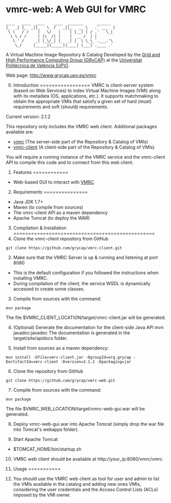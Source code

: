 vmrc-web: A Web GUI for VMRC
========

<!-- language: lang-none -->
    ____   ____  ____    ____  _______      ______  
    |_  _| |_  _||_   \  /   _||_   __ \   .' ___  |
     \ \   / /    |   \/   |    | |__) | / .'   \_|
      \ \ / /     | |\  /| |    |  __ /  | |
       \ ' /     _| |_\/_| |_  _| |  \ \_\ `.___.'\
        \_/     |_____||_____||____| |___|`.____ .'


A Virtual Machine Image Repository & Catalog
Developed by the [Grid and High Performance Computing Group (GRyCAP)](http://www.grycap.upv.es) at the
[Universitat Politècnica de València (UPV)](http://www.upv.es).

Web page: http://www.grycap.upv.es/vmrc

0. Introduction
=================
VMRC is client-server system (based on Web Services) to index Virtual Machine Images (VMI)
along with its metadata (OS, applications, etc.). It supports matchmaking to obtain the appropriate VMIs
that satisfy a given set of hard (must) requirements and soft (should) requirements.

Current version: 2.1.2

This repository only includes the VMRC web client. Additional packages available are:
  - [vmrc](http://github.com/grycap/vmrc) (The server-side part of the Repository & Catalog of VMIs)
  - [vmrc-client](http://github.com/grycap/vmrc-client) (A client-side part of the Repository & Catalog of VMIs)

You will require a running instance of the VMRC service and the vmrc-client API to compile this code and to connect from this web client.

1. Features
============
+ Web-based GUI to interact with [VMRC](https://www.github.com/grycap/vmrc)

2. Requirements
===============
+ Java JDK 1.7+
+ Maven (to compile from sources)
+ The vmrc-client API as a maven dependency
+ Apache Tomcat (to deploy the WAR)

3. Compilation & Installation
================================================
1. Clone the vmrc-client repository from GitHub
```
git clone https://github.com/grycap/vmrc-client.git
```

2. Make sure that the VMRC Server is up & running and listening at port 8080
  * This is the default configuration if you followed the instructions when installing VMRC.
  * During compilation of the client, the service WSDL is dynamically accessed to create some classes.

3. Compile from sources with the command:
```
mvn package
```
The file $VMRC_CLIENT_LOCATION/target/vmrc-client.jar will be generated.

4. (Optional) Generate the documentation for the client-side Java API
        mvn javadoc:javadoc
The documentation is generated in the target/site/apidocs folder.

5. Install from sources as a maven dependency: 
```
mvn install -Dfile=vmrc-client.jar -DgroupId=org.grycap -DartifactId=vmrc-client -Dversion=2.1.2 -Dpackaging=jar
```

6. Clone the repository from GitHub
```
git clone https://github.com/grycap/vmrc-web.git
```

7. Compile from sources with the command:
```
mvn package
```
The file $VMRC_WEB_LOCATION/target/vmrc-web-gui.war will be generated.

8. Deploy vmrc-web-gui.war into Apache Tomcat (simply drop the war file into Tomcat's webapps folder).

9. Start Apache Tomcat
  + $TOMCAT_HOME/bin/startup.sh

10. VMRC web client should be available at http://your_ip:8080/vmrc/vmrc

4. Usage
===========
1. You should use the VMRC web client as tool for user and admin to list the VMIs available in the catalog and adding new ones VMIs, considering the user credentials and the Access Control Lists (ACLs) imposed by the VMI owner.
